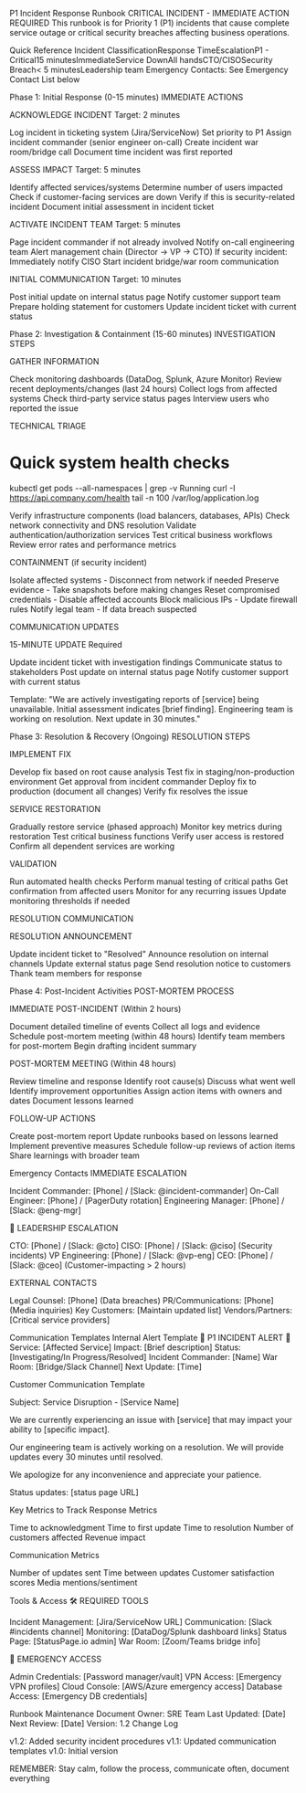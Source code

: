 P1 Incident Response Runbook
CRITICAL INCIDENT - IMMEDIATE ACTION REQUIRED
This runbook is for Priority 1 (P1) incidents that cause complete service outage or critical security breaches affecting business operations.

Quick Reference
Incident ClassificationResponse TimeEscalationP1 - Critical15 minutesImmediateService DownAll handsCTO/CISOSecurity Breach< 5 minutesLeadership team
Emergency Contacts: See Emergency Contact List below

Phase 1: Initial Response (0-15 minutes)
IMMEDIATE ACTIONS

ACKNOWLEDGE INCIDENT  Target: 2 minutes

 Log incident in ticketing system (Jira/ServiceNow)
 Set priority to P1
 Assign incident commander (senior engineer on-call)
 Create incident war room/bridge call
 Document time incident was first reported


ASSESS IMPACT  Target: 5 minutes

 Identify affected services/systems
 Determine number of users impacted
 Check if customer-facing services are down
 Verify if this is security-related incident
 Document initial assessment in incident ticket


ACTIVATE INCIDENT TEAM  Target: 5 minutes

 Page incident commander if not already involved
 Notify on-call engineering team
 Alert management chain (Director → VP → CTO)
 If security incident: Immediately notify CISO
 Start incident bridge/war room communication


INITIAL COMMUNICATION  Target: 10 minutes

 Post initial update on internal status page
 Notify customer support team
 Prepare holding statement for customers
 Update incident ticket with current status


Phase 2: Investigation & Containment (15-60 minutes)
 INVESTIGATION STEPS

GATHER INFORMATION

 Check monitoring dashboards (DataDog, Splunk, Azure Monitor)
 Review recent deployments/changes (last 24 hours)
 Collect logs from affected systems
 Check third-party service status pages
 Interview users who reported the issue


TECHNICAL TRIAGE
# Quick system health checks
kubectl get pods --all-namespaces | grep -v Running
curl -I https://api.company.com/health
tail -n 100 /var/log/application.log

 Verify infrastructure components (load balancers, databases, APIs)
 Check network connectivity and DNS resolution
 Validate authentication/authorization services
 Test critical business workflows
 Review error rates and performance metrics


CONTAINMENT (if security incident)

 Isolate affected systems - Disconnect from network if needed
 Preserve evidence - Take snapshots before making changes
 Reset compromised credentials - Disable affected accounts
 Block malicious IPs - Update firewall rules
 Notify legal team - If data breach suspected



 COMMUNICATION UPDATES

15-MINUTE UPDATE  Required

 Update incident ticket with investigation findings
 Communicate status to stakeholders
 Post update on internal status page
 Notify customer support with current status

Template: "We are actively investigating reports of [service] being unavailable. Initial assessment indicates [brief finding]. Engineering team is working on resolution. Next update in 30 minutes."


Phase 3: Resolution & Recovery (Ongoing)
 RESOLUTION STEPS

IMPLEMENT FIX

 Develop fix based on root cause analysis
 Test fix in staging/non-production environment
 Get approval from incident commander
 Deploy fix to production (document all changes)
 Verify fix resolves the issue


SERVICE RESTORATION

 Gradually restore service (phased approach)
 Monitor key metrics during restoration
 Test critical business functions
 Verify user access is restored
 Confirm all dependent services are working


VALIDATION

 Run automated health checks
 Perform manual testing of critical paths
 Get confirmation from affected users
 Monitor for any recurring issues
 Update monitoring thresholds if needed



 RESOLUTION COMMUNICATION

RESOLUTION ANNOUNCEMENT

 Update incident ticket to "Resolved"
 Announce resolution on internal channels
 Update external status page
 Send resolution notice to customers
 Thank team members for response




Phase 4: Post-Incident Activities
 POST-MORTEM PROCESS

IMMEDIATE POST-INCIDENT (Within 2 hours)

 Document detailed timeline of events
 Collect all logs and evidence
 Schedule post-mortem meeting (within 48 hours)
 Identify team members for post-mortem
 Begin drafting incident summary


POST-MORTEM MEETING (Within 48 hours)

 Review timeline and response
 Identify root cause(s)
 Discuss what went well
 Identify improvement opportunities
 Assign action items with owners and dates
 Document lessons learned


FOLLOW-UP ACTIONS

 Create post-mortem report
 Update runbooks based on lessons learned
 Implement preventive measures
 Schedule follow-up reviews of action items
 Share learnings with broader team




Emergency Contacts
 IMMEDIATE ESCALATION

Incident Commander: [Phone] / [Slack: @incident-commander]
On-Call Engineer: [Phone] / [PagerDuty rotation]
Engineering Manager: [Phone] / [Slack: @eng-mgr]

👥 LEADERSHIP ESCALATION

CTO: [Phone] / [Slack: @cto]
CISO: [Phone] / [Slack: @ciso] (Security incidents)
VP Engineering: [Phone] / [Slack: @vp-eng]
CEO: [Phone] / [Slack: @ceo] (Customer-impacting > 2 hours)

 EXTERNAL CONTACTS

Legal Counsel: [Phone] (Data breaches)
PR/Communications: [Phone] (Media inquiries)
Key Customers: [Maintain updated list]
Vendors/Partners: [Critical service providers]


Communication Templates
Internal Alert Template
🚨 P1 INCIDENT ALERT 🚨
Service: [Affected Service]
Impact: [Brief description]
Status: [Investigating/In Progress/Resolved]
Incident Commander: [Name]
War Room: [Bridge/Slack Channel]
Next Update: [Time]

Customer Communication Template

Subject: Service Disruption - [Service Name]

We are currently experiencing an issue with [service] that may impact your ability to [specific impact]. 

Our engineering team is actively working on a resolution. We will provide updates every 30 minutes until resolved.

We apologize for any inconvenience and appreciate your patience.

Status updates: [status page URL]

Key Metrics to Track
Response Metrics

Time to acknowledgment
Time to first update
Time to resolution
Number of customers affected
Revenue impact

Communication Metrics

Number of updates sent
Time between updates
Customer satisfaction scores
Media mentions/sentiment


Tools & Access
🛠️ REQUIRED TOOLS

Incident Management: [Jira/ServiceNow URL]
Communication: [Slack #incidents channel]
Monitoring: [DataDog/Splunk dashboard links]
Status Page: [StatusPage.io admin]
War Room: [Zoom/Teams bridge info]

🔐 EMERGENCY ACCESS

Admin Credentials: [Password manager/vault]
VPN Access: [Emergency VPN profiles]
Cloud Console: [AWS/Azure emergency access]
Database Access: [Emergency DB credentials]


Runbook Maintenance
Document Owner: SRE Team
Last Updated: [Date]
Next Review: [Date]
Version: 1.2
Change Log

v1.2: Added security incident procedures
v1.1: Updated communication templates
v1.0: Initial version


 REMEMBER: Stay calm, follow the process, communicate often, document everything
